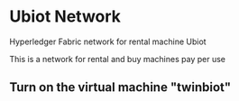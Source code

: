# Ubiot Network
Hyperledger Fabric network for rental machine Ubiot

This is a network for rental and buy machines pay per use 

## Turn on the virtual machine "twinbiot"

